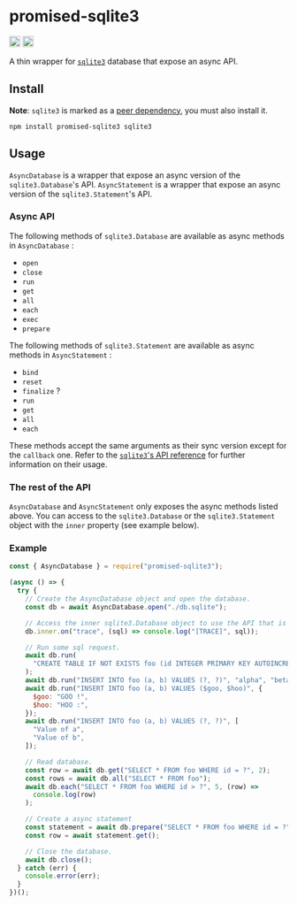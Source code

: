 # promised-sqlite3

[<img alt="github" src="https://img.shields.io/badge/github-tguichaoua/promised--sqlite3-8da0cb?style=for-the-badge&labelColor=555555&logo=github" height="20">](https://github.com/tguichaoua/promised-sqlite3)
[<img alt="crates.io" src="https://img.shields.io/npm/v/promised-sqlite3?style=for-the-badge&logo=npm&logoColor=white" height="20">](https://www.npmjs.com/package/promised-sqlite3)

A thin wrapper for [`sqlite3`](https://www.npmjs.com/package/sqlite3) database that expose an async API.

## Install

**Note**: `sqlite3` is marked as a [peer dependency](https://flaviocopes.com/npm-peer-dependencies/), you must also install it.

```
npm install promised-sqlite3 sqlite3
```

## Usage

`AsyncDatabase` is a wrapper that expose an async version of the `sqlite3.Database`'s API.
`AsyncStatement` is a wrapper that expose an async version of the `sqlite3.Statement`'s API.

### Async API

The following methods of `sqlite3.Database` are available as async methods in `AsyncDatabase` :

- `open`
- `close`
- `run`
- `get`
- `all`
- `each`
- `exec`
- `prepare`

The following methods of `sqlite3.Statement` are available as async methods in `AsyncStatement` :

- `bind`
- `reset`
- `finalize` ?
- `run`
- `get`
- `all`
- `each`

These methods accept the same arguments as their sync version except for the `callback` one.
Refer to the [`sqlite3`'s API reference](https://github.com/TryGhost/node-sqlite3/wiki/API) for further information on their usage.

### The rest of the API

`AsyncDatabase` and `AsyncStatement` only exposes the async methods listed above. You can access to the `sqlite3.Database` or the `sqlite3.Statement` object with the `inner` property (see example below).

### Example

```javascript
const { AsyncDatabase } = require("promised-sqlite3");

(async () => {
  try {
    // Create the AsyncDatabase object and open the database.
    const db = await AsyncDatabase.open("./db.sqlite");

    // Access the inner sqlite3.Database object to use the API that is not exposed by AsyncDatabase.
    db.inner.on("trace", (sql) => console.log("[TRACE]", sql));

    // Run some sql request.
    await db.run(
      "CREATE TABLE IF NOT EXISTS foo (id INTEGER PRIMARY KEY AUTOINCREMENT, a TEXT NOT NULL, b TEXT)"
    );
    await db.run("INSERT INTO foo (a, b) VALUES (?, ?)", "alpha", "beta");
    await db.run("INSERT INTO foo (a, b) VALUES ($goo, $hoo)", {
      $goo: "GOO !",
      $hoo: "HOO :",
    });
    await db.run("INSERT INTO foo (a, b) VALUES (?, ?)", [
      "Value of a",
      "Value of b",
    ]);

    // Read database.
    const row = await db.get("SELECT * FROM foo WHERE id = ?", 2);
    const rows = await db.all("SELECT * FROM foo");
    await db.each("SELECT * FROM foo WHERE id > ?", 5, (row) =>
      console.log(row)
    );

    // Create a async statement
    const statement = await db.prepare("SELECT * FROM foo WHERE id = ?", 2);
    const row = await statement.get();

    // Close the database.
    await db.close();
  } catch (err) {
    console.error(err);
  }
})();
```
